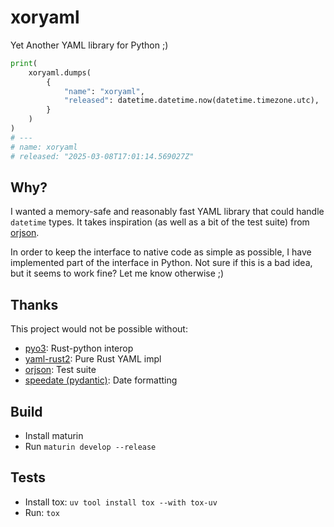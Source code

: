 # xoryaml

Yet Another YAML library for Python ;)

```python
print(
    xoryaml.dumps(
        {
            "name": "xoryaml",
            "released": datetime.datetime.now(datetime.timezone.utc),
        }
    )
)
# ---
# name: xoryaml
# released: "2025-03-08T17:01:14.569027Z"
```


## Why?

I wanted a memory-safe and reasonably fast YAML library that could handle
`datetime` types. It takes inspiration (as well as a bit of the test suite)
from [orjson](https://github.com/ijl/orjson).

In order to keep the interface to native code as simple as possible, I have
implemented part of the interface in Python. Not sure if this is a bad idea, but
it seems to work fine? Let me know otherwise ;)

## Thanks

This project would not be possible without:

- [pyo3](https://pyo3.rs/): Rust-python interop
- [yaml-rust2](https://github.com/ethiraric/yaml-rust2): Pure Rust YAML impl
- [orjson](https://github.com/ijl/orjson): Test suite
- [speedate (pydantic)](https://github.com/pydantic/speedate): Date formatting


## Build

- Install maturin
- Run `maturin develop --release`

## Tests

- Install tox: `uv tool install tox --with tox-uv`
- Run: `tox`
